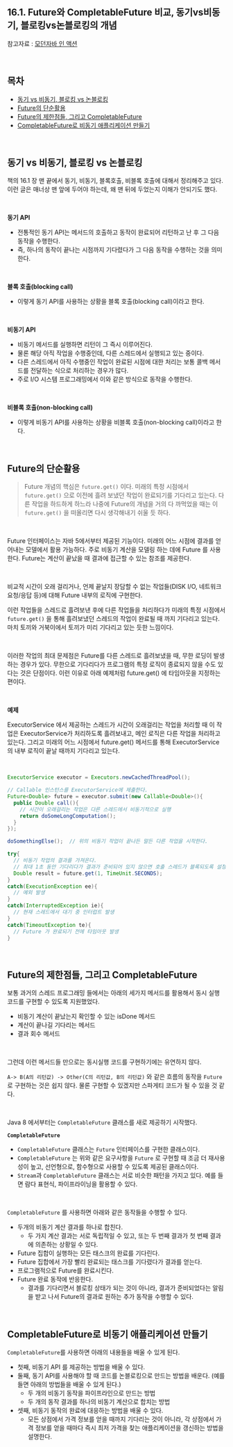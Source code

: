## 16.1. Future와 CompletableFuture 비교, 동기vs비동기, 블로킹vs논블로킹의 개념

참고자료 : [모던자바 인 액션](http://www.yes24.com/Product/Goods/77125987)<br>

<br>

## 목차

- [동기 vs 비동기, 블로킹 vs 논블로킹](#동기-vs-비동기-블로킹-vs-논블로킹)<br>
- [Future의 단순활용](#future의-단순활용)<br>
- [Future의 제한점들, 그리고 CompletableFuture](#future의-제한점들-그리고-completablefuture)<br>
- [CompletableFuture로 비동기 애플리케이션 만들기](#completablefuture로-비동기-애플리케이션-만들기)<br>

<br>

## 동기 vs 비동기, 블로킹 vs 논블로킹

책의 16.1 장 맨 끝에서 동기, 비동기, 블록호출, 비블록 호출에 대해서 정리해주고 있다. 이런 글은 매너상 맨 앞에 두어야 하는데, 왜 맨 뒤에 두었는지 이해가 안되기도 했다. <br>

<br>

**동기 API**<br>

- 전통적인 동기 API는 메서드의 호출하고 동작이 완료되어 리턴하고 난 후 그 다음 동작을 수행한다.<br>
- 즉, 하나의 동작이 끝나는 시점까지 기다렸다가 그 다음 동작을 수행하는 것을 의미한다.<br>

<br>

**블록 호출(blocking call)**<br>

- 이렇게 동기 API를 사용하는 상황을 블록 호출(blocking call)이라고 한다.<br>

<br>

**비동기 API**<br>

- 비동기 메서드를 실행하면 리턴이 그 즉시 이루어진다.<br>
- 물론 해당 아직 작업을 수행중인데, 다른 스레드에서 실행되고 있는 중이다.<br>
- 다른 스레드에서 아직 수행중인 작업이 완료된 시점에 대한 처리는 보통 콜백 메서드를 전달하는 식으로 처리하는 경우가 많다.<br>
- 주로 I/O 시스템 프로그래밍에서 이와 같은 방식으로 동작을 수행한다.<br>

<br>

**비블록 호출(non-blocking call)**<br>

- 이렇게 비동기 API를 사용하는 상황을 비블록 호출(non-blocking call)이라고 한다.<br>

<br>

## Future의 단순활용

> Future 개념의 핵심은 `future.get()` 이다. 미래의 특정 시점에서 `future.get()` 으로 이전에 흘려 보냈던 작업이 완료되기를 기다리고 있는다. 다른 작업을 하드하게 하느라 나중에 Future의 개념을 거의 다 까먹었을 때는 이 `future.get()` 을 떠올리면 다시 생각해내기 쉬울 듯 하다.<br>

<br>

Future 인터페이스는 자바 5에서부터 제공된 기능이다. 미래의 어느 시점에 결과를 얻어내는 모델에서 활용 가능하다. 주로 비동기 계산을 모델링 하는 데에 Future 를 사용한다. Future는 계산이 끝났을 때 결과에 접근할 수 있는 참조를 제공한다.<br>

<br>

비교적 시간이 오래 걸리거나, 언제 끝날지 장담할 수 없는 작업들(DISK I/O, 네트워크 요청/응답 등)에 대해 Future 내부의 로직에 구현한다. <br>

이런 작업들을 스레드로 흘려보낸 후에 다른 작업들을 처리하다가 미래의 특정 시점에서 `future.get()` 을 통해 흘려보냈던 스레드의 작업이 완료될 때 까지 기다리고 있는다. 마치 토끼와 거북이에서 토끼가 미리 기다리고 있는 듯한 느낌이다.<br>

<br>

이러한 작업의 최대 문제점은 Future를 다른 스레드로 흘려보냈을 때, 무한 로딩이 발생하는 경우가 있다. 무한으로 기다리다가 프로그램의 특정 로직이 종료되지 않을 수도 있다는 것은 단점이다. 이런 이유로 아래 예제처럼 future.get() 에 타임아웃을 지정하는 편이다.<br>

<br>

**예제**<br>

ExecutorService 에서 제공하는 스레드가 시간이 오래걸리는 작업을 처리할 때 이 작업은 ExecutorService가 처리하도록 흘려보내고, 메인 로직은 다른 작업을 처리하고 있는다. 그리고 미래의 어느 시점에서 future.get() 메서드를 통해 ExecutorService 의 내부 로직이 끝날 때까지 기다리고 있는다.<br>

<br>

```java
ExecutorService executor = Executors.newCachedThreadPool();

// Callable 인스턴스를 ExecutorService에 제출한다.
Future<Double> future = executor.submit(new Callable<Double>(){
  public Double call(){
    // 시간이 오래걸리는 작업은 다른 스레드에서 비동기적으로 실행
    return doSomeLongComputation();
  }
});

doSomethingElse();	// 위의 비동기 작업이 끝나든 말든 다른 작업을 시작한다.

try{
  // 비동기 작업의 결과를 가져온다. 
  // 최대 1초 동안 기다리다가 결과가 준비되어 있지 않으면 호출 스레드가 블록되도록 설정했다.
  Double result = future.get(1, TimeUnit.SECONDS);
}
catch(ExecutionException ee){
  // 예외 발생
}
catch(InterruptedException ie){
  // 현재 스레드에서 대기 중 인터럽트 발생
}
catch(TimeoutException te){
  // Future 가 완료되기 전에 타임아웃 발생
}
```

<br>

## Future의 제한점들, 그리고 CompletableFuture

보통 과거의 스레드 프로그래밍 들에서는 아래의 세가지 메서드를 활용해서 동시 실행 코드를 구현할 수 있도록 지원했었다.<br>

- 비동기 계산이 끝났는지 확인할 수 있는 isDone 메서드 <br>
- 계산이 끝나길 기다리는 메서드<br>
- 결과 회수 메서드<br>

<br>

그런데 이런 메서드들 만으로는 동시실행 코드를 구현하기에는 유연하지 않다.<br>

`A-> B(A의 리턴값) -> Other(C의 리턴값, B의 리턴값)` 와 같은 흐름의 동작을 `Future`로 구현하는 것은 쉽지 않다. 물론 구현할 수 있겠지만 스파게티 코드가 될 수 있을 것 같다.<br>

<br>

Java 8 에서부터는 `CompletableFuture` 클래스를 새로 제공하기 시작했다.<br>

**`CompletableFuture`**<br>

- `CompletableFuture` 클래스는 `Future` 인터페이스를 구현한 클래스이다. <br>
- `CompletableFuture` 는 위와 같은 요구사항을 `Future` 로 구현할 때 조금 더 재사용성이 높고, 선언형으로, 함수형으로 사용할 수 있도록 제공된 클래스이다.<br>
- `Stream`과 `CompletableFuture` 클래스는 서로 비슷한 패턴을 가지고 있다. 예를 들면 람다 표현식, 파이프라이닝을 활용할 수 있다.<br>

<br>

`CompletableFuture` 를 사용하면 아래와 같은 동작들을 수행할 수 있다.<br>

- 두개의 비동기 계산 결과를 하나로 합친다.<br>
  - 두 가지 계산 결과는 서로 독립적일 수 있고, 또는 두 번째 결과가 첫 번째 결과에 의존하는 상황일 수 있다.<br>
- Future 집합이 실행하는 모든 태스크의 완료를 기다린다.<br>
- Future 집합에서 가장 빨리 완료되는 태스크를 기다렸다가 결과를 얻는다.<br>
- 프로그램적으로 Future를 완료시킨다.<br>
- Future 완료 동작에 반응한다.<br>
  - 결과를 기다리면서 블로킹 상태가 되는 것이 아니라, 결과가 준비되었다는 알림을 받고 나서 Future의 결과로 원하는 추가 동작을 수행할 수 있다.<br>

<br>

## CompletableFuture로 비동기 애플리케이션 만들기

`CompletableFuture`를 사용하면 아래의 내용들을 배울 수 있게 된다.<br>

- 첫째, 비동기 API 를 제공하는 방법을 배울 수 있다.<br>
- 둘째, 동기 API를 사용해야 할 때 코드를 논블로킹으로 만드는 방법을 배운다. (예를 들면 아래의 방법들을 배울 수 있게 된다.) <br>
  - 두 개의 비동기 동작을 파이프라인으로 만드는 방법<br>
  - 두 개의 동작 결과를 하나의 비동기 계산으로 합치는 방법<br>
- 셋째, 비동기 동작의 완료에 대응하는 방법을 배울 수 있다.<br>
  - 모든 상점에서 가격 정보를 얻을 때까지 기다리는 것이 아니라, 각 상점에서 가격 정보를 얻을 때마다 즉시 최저 가격을 찾는 애플리케이션을 갱신하는 방법을 설명한다.<br>

<br>


